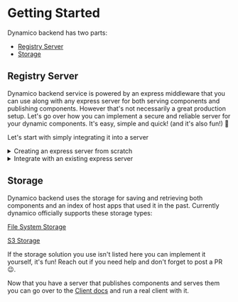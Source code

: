 # Getting Started
Dynamico backend has two parts:

- [Registry Server](#Registry-Server)
- [Storage](#Storage)


## Registry Server

Dynamico backend service is powered by an express middleware that you can use along with any express server for both serving components and publishing components. However that's not necessarily a great production setup. Let's go over how you can implement a secure and reliable server for your dynamic components. It's easy, simple and quick! (and it's also fun!) 🙂

Let's start with simply integrating it into a server

<details>
<summary>Creating an express server from scratch</summary>


We're going to create a new node app. This app runs an express server that exposes dynamico endpoints. It'll require us to create and configure a storage provider. To learn more about how to properly set up storage for dynamico go to [Storage](#Storage).

Let's start by creating a new node app and install all of the required dependencies. Open a terminal and run these commands:

```bash
$ mkdir dynamico-registry
$ cd dynamico-registry
$ npm init -y
npm creates your node app with the name dynamico-registry
$ npm install express @dynamico/express-middleware --save
npm installation text
$ touch index.js
```

Now open the folder in your favorite IDE. Open `index.js` and write this code in it:

```javascript
const express = require('express');
const dynamico = require('@dynamico/express-middleware');

const storageProvider = /*Initialize your storage provider*/
const dynamicoMiddleware = dynamico(storageProvider);
const app = express();
app.use('/api/components', dynamicoMiddleware);
app.listen(Number(process.env.PORT || 1234), () => {
  console.log(`Listening on port ${process.env.PORT}`);
});
```

Now you can jump to the [Storage](#Storage) section to initialize the storage provider of your choice.
</details>

<details>
<summary>Integrate with an existing express server</summary>

We're going to integrate the dynamico handlers with an existing express application so it will expose the dynamico endpoints. It'll require us to create and configure a storage provider. To learn more about how to properly set up storage for dynamico go to [Storage](#Storage).

Let's start by adding the dependencies to your app:
```bash
$ npm install express @dynamico/express-middleware --save
npm installation text
```

Open your project using your favorite IDE and find the appropriate place to add a new route. Usually it'll be next to files that contain lines like this:

```javascript
app.use('some/path', someHandler);
```

Open or create the file  and add this `require` statements to the file:
```javascript
const dynamico = require('@dynamico/express-middleware');
```

And create a handler and add a route to the app (this code assumes that you initialized an express router):

```javascript
const storageProvider = /*Initialize your storage provider*/

const dynamicoMiddleware = dynamico(storageProvider);

// Use the middleware
```

Now you can jump to the [Storage](#Storage) section to initialize the storage provider of your choice.
</details>


## Storage

Dynamico backend uses the storage for saving and retrieving both components and an index of host apps that used it in the past. Currently dynamico officially supports these storage types:

[File System Storage](./fs-storage)

[S3 Storage](./s3-storage)

If the storage solution you use isn't listed here you can implement it yourself, it's fun! Reach out if you need help and don't forget to post a PR 😉.

Now that you have a server that publishes components and serves them you can go over to the [Client docs](../client) and run a real client with it.
